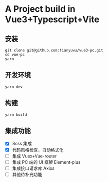 # A Project build in Vue3+Typescript+Vite

## 安装

```shell
git clone git@github.com:tianyuwu/vue3-pc.git
cd vue-pc
yarn
```

## 开发环境

```shell
yarn dev
```

## 构建

```shell
yarn build
```

## 集成功能

- [x] Scss 集成
- [x] 代码风格检查，自动格式化
- [ ] 集成 Vuex+Vue-router
- [ ] 集成 PC 端的 UI 框架 Element-plus
- [ ] 集成接口请求库 Axios
- [ ] 其他待补充功能
